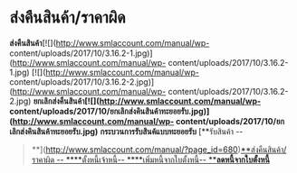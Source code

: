 # ส่งคืนสินค้า/ราคาผิด

**ส่งคืนสินค้า**[![](http://www.smlaccount.com/manual/wp-
content/uploads/2017/10/3.16.2-1.jpg)](http://www.smlaccount.com/manual/wp-
content/uploads/2017/10/3.16.2-1.jpg)
[![](http://www.smlaccount.com/manual/wp-
content/uploads/2017/10/3.16.2-2.jpg)](http://www.smlaccount.com/manual/wp-
content/uploads/2017/10/3.16.2-2.jpg)
**ยกเลิกส่งคืนสินค้า[![](http://www.smlaccount.com/manual/wp-
content/uploads/2017/10/ยกเลิกส่งคินสินค้าทะยอยรับ.jpg)](http://www.smlaccount.com/manual/wp-
content/uploads/2017/10/ยกเลิกส่งคินสินค้าทะยอยรับ.jpg)**
**กระบวนการรับสินค้แบบทะยอยรับ** [**รับสินค้า --
>**](http://www.smlaccount.com/manual/?page_id=680)[**ส่งคืนสินค้า/ราคาผิด --
>**](http://www.smlaccount.com/manual/?page_id=684)[**ตั้งหนี้เจ้าหนี้--
>**](http://www.smlaccount.com/manual/?page_id=688)[**เพิ่มหนี้จากใบตั้งหนี้--
>**](http://www.smlaccount.com/manual/?page_id=692)[**ลดหนี้จากใบตั้งหนี้**](http://www.smlaccount.com/manual/?page_id=696)

